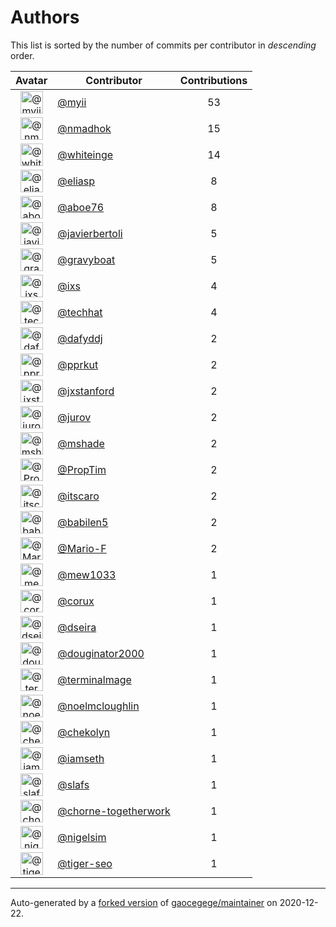 # Authors

This list is sorted by the number of commits per contributor in _descending_ order.

Avatar|Contributor|Contributions
:-:|---|:-:
<img class='float-left rounded-1' src='https://avatars2.githubusercontent.com/u/10231489?v=4' width='36' height='36' alt='@myii'>|[@myii](https://github.com/myii)|53
<img class='float-left rounded-1' src='https://avatars0.githubusercontent.com/u/3374962?v=4' width='36' height='36' alt='@nmadhok'>|[@nmadhok](https://github.com/nmadhok)|15
<img class='float-left rounded-1' src='https://avatars2.githubusercontent.com/u/91293?v=4' width='36' height='36' alt='@whiteinge'>|[@whiteinge](https://github.com/whiteinge)|14
<img class='float-left rounded-1' src='https://avatars0.githubusercontent.com/u/48491?v=4' width='36' height='36' alt='@eliasp'>|[@eliasp](https://github.com/eliasp)|8
<img class='float-left rounded-1' src='https://avatars0.githubusercontent.com/u/1800660?v=4' width='36' height='36' alt='@aboe76'>|[@aboe76](https://github.com/aboe76)|8
<img class='float-left rounded-1' src='https://avatars2.githubusercontent.com/u/242396?v=4' width='36' height='36' alt='@javierbertoli'>|[@javierbertoli](https://github.com/javierbertoli)|5
<img class='float-left rounded-1' src='https://avatars2.githubusercontent.com/u/1396878?v=4' width='36' height='36' alt='@gravyboat'>|[@gravyboat](https://github.com/gravyboat)|5
<img class='float-left rounded-1' src='https://avatars1.githubusercontent.com/u/214768?v=4' width='36' height='36' alt='@ixs'>|[@ixs](https://github.com/ixs)|4
<img class='float-left rounded-1' src='https://avatars1.githubusercontent.com/u/287147?v=4' width='36' height='36' alt='@techhat'>|[@techhat](https://github.com/techhat)|4
<img class='float-left rounded-1' src='https://avatars2.githubusercontent.com/u/4195158?v=4' width='36' height='36' alt='@dafyddj'>|[@dafyddj](https://github.com/dafyddj)|2
<img class='float-left rounded-1' src='https://avatars2.githubusercontent.com/u/56635?v=4' width='36' height='36' alt='@pprkut'>|[@pprkut](https://github.com/pprkut)|2
<img class='float-left rounded-1' src='https://avatars3.githubusercontent.com/u/787382?v=4' width='36' height='36' alt='@jxstanford'>|[@jxstanford](https://github.com/jxstanford)|2
<img class='float-left rounded-1' src='https://avatars3.githubusercontent.com/u/1847390?v=4' width='36' height='36' alt='@jurov'>|[@jurov](https://github.com/jurov)|2
<img class='float-left rounded-1' src='https://avatars1.githubusercontent.com/u/393545?v=4' width='36' height='36' alt='@mshade'>|[@mshade](https://github.com/mshade)|2
<img class='float-left rounded-1' src='https://avatars3.githubusercontent.com/u/15049080?v=4' width='36' height='36' alt='@PropTim'>|[@PropTim](https://github.com/PropTim)|2
<img class='float-left rounded-1' src='https://avatars3.githubusercontent.com/u/266018?v=4' width='36' height='36' alt='@itscaro'>|[@itscaro](https://github.com/itscaro)|2
<img class='float-left rounded-1' src='https://avatars1.githubusercontent.com/u/117961?v=4' width='36' height='36' alt='@babilen5'>|[@babilen5](https://github.com/babilen5)|2
<img class='float-left rounded-1' src='https://avatars3.githubusercontent.com/u/16899663?v=4' width='36' height='36' alt='@Mario-F'>|[@Mario-F](https://github.com/Mario-F)|2
<img class='float-left rounded-1' src='https://avatars2.githubusercontent.com/u/4435733?v=4' width='36' height='36' alt='@mew1033'>|[@mew1033](https://github.com/mew1033)|1
<img class='float-left rounded-1' src='https://avatars1.githubusercontent.com/u/4369417?v=4' width='36' height='36' alt='@corux'>|[@corux](https://github.com/corux)|1
<img class='float-left rounded-1' src='https://avatars2.githubusercontent.com/u/378158?v=4' width='36' height='36' alt='@dseira'>|[@dseira](https://github.com/dseira)|1
<img class='float-left rounded-1' src='https://avatars1.githubusercontent.com/u/608209?v=4' width='36' height='36' alt='@douginator2000'>|[@douginator2000](https://github.com/douginator2000)|1
<img class='float-left rounded-1' src='https://avatars1.githubusercontent.com/u/328598?v=4' width='36' height='36' alt='@terminalmage'>|[@terminalmage](https://github.com/terminalmage)|1
<img class='float-left rounded-1' src='https://avatars1.githubusercontent.com/u/13322818?v=4' width='36' height='36' alt='@noelmcloughlin'>|[@noelmcloughlin](https://github.com/noelmcloughlin)|1
<img class='float-left rounded-1' src='https://avatars2.githubusercontent.com/u/1329157?v=4' width='36' height='36' alt='@chekolyn'>|[@chekolyn](https://github.com/chekolyn)|1
<img class='float-left rounded-1' src='https://avatars1.githubusercontent.com/u/131665?v=4' width='36' height='36' alt='@iamseth'>|[@iamseth](https://github.com/iamseth)|1
<img class='float-left rounded-1' src='https://avatars1.githubusercontent.com/u/210173?v=4' width='36' height='36' alt='@slafs'>|[@slafs](https://github.com/slafs)|1
<img class='float-left rounded-1' src='https://avatars1.githubusercontent.com/u/47893434?v=4' width='36' height='36' alt='@chorne-togetherwork'>|[@chorne-togetherwork](https://github.com/chorne-togetherwork)|1
<img class='float-left rounded-1' src='https://avatars3.githubusercontent.com/u/2869?v=4' width='36' height='36' alt='@nigelsim'>|[@nigelsim](https://github.com/nigelsim)|1
<img class='float-left rounded-1' src='https://avatars3.githubusercontent.com/u/398720?v=4' width='36' height='36' alt='@tiger-seo'>|[@tiger-seo](https://github.com/tiger-seo)|1

---

Auto-generated by a [forked version](https://github.com/myii/maintainer) of [gaocegege/maintainer](https://github.com/gaocegege/maintainer) on 2020-12-22.
